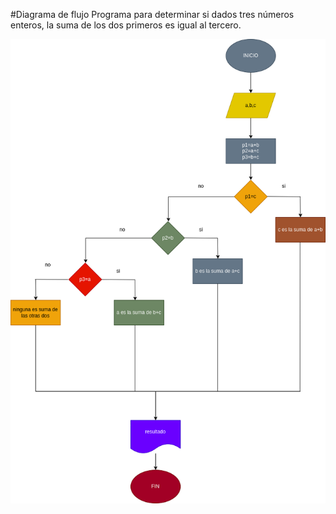 #Diagrama de flujo
Programa para determinar si dados tres números enteros, la suma de los dos
primeros es igual al tercero.

![diagrama de flujo](diagrama.png "Diagrama de flujo")